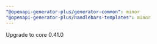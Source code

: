 ```yaml
---
"@openapi-generator-plus/generator-common": minor
"@openapi-generator-plus/handlebars-templates": minor
---
```


Upgrade to core 0.41.0
